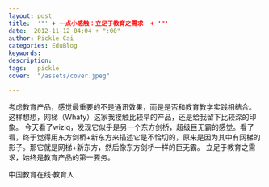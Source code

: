 ```yaml
---
layout: post  
title:  '"' + 一点小感触：立足于教育之需求  + '"'
date:  2012-11-12 04:04 + ":00" 
author: Pickle Cai  
categories: EduBlog  
keywords: 
description:   
tags:	pickle   
cover:  "/assets/cover.jpeg"  

---  
```

    
 考虑教育产品，感觉最重要的不是通讯效果，而是是否和教育教学实践相结合。 这样想想，网梯（Whaty）这家我接触比较早的产品，还是给我留下比较深的印象。 今天看了wiziq，发现它似乎是另一个东方剑桥，超级巨无霸的感觉。看了看，终于觉得用东方剑桥+新东方来描述它是不恰切的，原来是因为其中有网梯的影子。那它就是网梯+新东方，然后像东方剑桥一样的巨无霸。 立足于教育之需求，始终是教育产品的第一要务。				

		    
 中国教育在线·教育人

